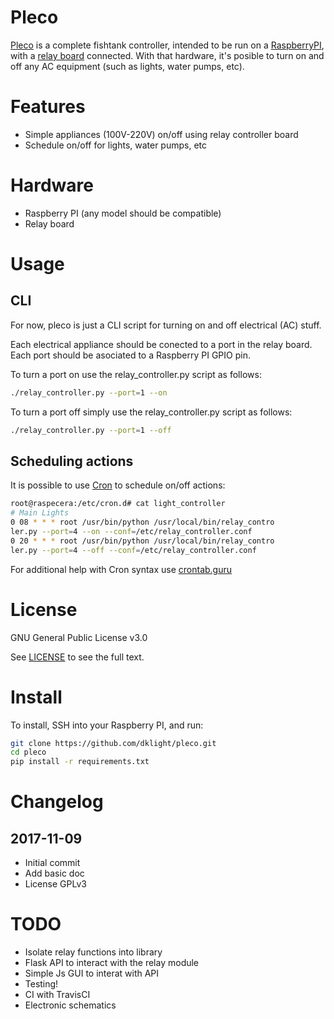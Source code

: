 # Pleco

[Pleco](https://github.com/dklight/pleco) is a complete fishtank controller,
intended to be run on a [RaspberryPI](https://www.raspberrypi.org/), with a
[relay board](https://en.wikipedia.org/wiki/Relay) connected. With that
hardware, it's posible to turn on and off any AC equipment (such as lights,
water pumps, etc).


# Features
 * Simple appliances (100V-220V) on/off using relay controller board
 * Schedule on/off for lights, water pumps, etc


# Hardware
 * Raspberry PI (any model should be compatible)
 * Relay board

# Usage
## CLI
For now, pleco is just a CLI script for turning on and off electrical (AC)
stuff.

Each electrical appliance should be conected to a port in the relay board. Each
port should be asociated to a Raspberry PI GPIO pin.

To turn a port on use the relay_controller.py script as follows:

```bash
./relay_controller.py --port=1 --on
```

To turn a port off simply use the relay_controller.py script as follows:

```bash
./relay_controller.py --port=1 --off
```

## Scheduling actions
It is possible to use [Cron](https://es.m.wikipedia.org/wiki/Cron_(Unix))
to schedule on/off actions:

```bash
root@raspecera:/etc/cron.d# cat light_controller
# Main Lights
0 08 * * * root /usr/bin/python /usr/local/bin/relay_contro
ler.py --port=4 --on --conf=/etc/relay_controller.conf
0 20 * * * root /usr/bin/python /usr/local/bin/relay_contro
ler.py --port=4 --off --conf=/etc/relay_controller.conf
```

For additional help with Cron syntax use [crontab.guru](https://crontab.guru)

# License
GNU General Public License v3.0

See [LICENSE](LICENSE) to see the full text.


# Install
To install, SSH into your Raspberry PI, and run:

```bash
git clone https://github.com/dklight/pleco.git
cd pleco
pip install -r requirements.txt
```

# Changelog
## 2017-11-09
 * Initial commit
 * Add basic doc
 * License GPLv3


# TODO
 * Isolate relay functions into library
 * Flask API to interact with the relay module
 * Simple Js GUI to interat with API
 * Testing!
 * CI with TravisCI
 * Electronic schematics
